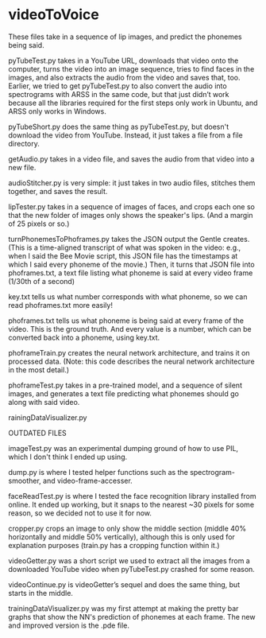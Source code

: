 # videoToVoice
These files take in a sequence of lip images, and predict the phonemes being said.

pyTubeTest.py takes in a YouTube URL, downloads that video onto the computer, turns the video into an image sequence, tries to find faces in the images, and also extracts the audio from the video and saves that, too. Earlier, we tried to get pyTubeTest.py to also convert the audio into spectrograms with ARSS in the same code, but that just didn’t work because all the libraries required for the first steps only work in Ubuntu, and ARSS only works in Windows.

pyTubeShort.py does the same thing as pyTubeTest.py, but doesn't download the video from YouTube. Instead, it just takes a file from a file directory.

getAudio.py takes in a video file, and saves the audio from that video into a new file.

audioStitcher.py is very simple: it just takes in two audio files, stitches them together, and saves the result.

lipTester.py takes in a sequence of images of faces, and crops each one so that the new folder of images only shows the speaker's lips. (And a margin of 25 pixels or so.)

turnPhonemesToPhoframes.py takes the JSON output the Gentle creates. (This is a time-aligned transcript of what was spoken in the video: e.g., when I said the Bee Movie script, this JSON file has the timestamps at which I said every phoneme of the movie.) Then, it turns that JSON file into phoframes.txt, a text file listing what phoneme is said at every video frame (1/30th of a second)

key.txt tells us what number corresponds with what phoneme, so we can read phoframes.txt more easily!

phoframes.txt tells us what phoneme is being said at every frame of the video. This is the ground truth. And every value is a number, which can be converted back into a phoneme, using key.txt.

phoframeTrain.py creates the neural network architecture, and trains it on processed data. (Note: this code describes the neural network architecture in the most detail.)

phoframeTest.py takes in a pre-trained model, and a sequence of silent images, and generates a text file predicting what phonemes should go along with said video.

rainingDataVisualizer.py

OUTDATED FILES

imageTest.py was an experimental dumping ground of how to use PIL, which I don't think I ended up using.

dump.py is where I tested helper functions such as the spectrogram-smoother, and video-frame-accesser.

faceReadTest.py is where I tested the face recognition library installed from online. It ended up working, but it snaps to the nearest ~30 pixels for some reason, so we decided not to use it for now.

cropper.py crops an image to only show the middle section (middle 40% horizontally and middle 50% vertically), although this is only used for explanation purposes (train.py has a cropping function within it.)

videoGetter.py was a short script we used to extract all the images from a downloaded YouTube video when pyTubeTest.py crashed for some reason.

videoContinue.py is videoGetter’s sequel and does the same thing, but starts in the middle.

trainingDataVisualizer.py was my first attempt at making the pretty bar graphs that show the NN's prediction of phonemes at each frame. The new and improved version is the .pde file.
